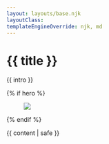 ```yaml
---
layout: layouts/base.njk
layoutClass:
templateEngineOverride: njk, md
---
```


<h1>{{ title }}</h1>

{{ intro }}

{% if hero %}
<figure>
  <img src="/_assets/img/{{ hero }}" />
</figure>
{% endif %}

{{ content | safe }}





